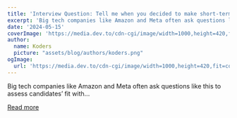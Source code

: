 ```yaml
---
title: 'Interview Question: Tell me when you decided to make short-term sacrifices for long-term gains.'
excerpt: 'Big tech companies like Amazon and Meta often ask questions like this to assess candidates’ fit with...'
date: '2024-05-15'
coverImage: 'https://media.dev.to/cdn-cgi/image/width=1000,height=420,fit=cover,gravity=auto,format=auto/https%3A%2F%2Fdev-to-uploads.s3.amazonaws.com%2Fuploads%2Farticles%2Fzdmnhhye49xx6n3wo00b.jpg'
author:
  name: Koders
  picture: "assets/blog/authors/koders.png"
ogImage:
  url: 'https://media.dev.to/cdn-cgi/image/width=1000,height=420,fit=cover,gravity=auto,format=auto/https%3A%2F%2Fdev-to-uploads.s3.amazonaws.com%2Fuploads%2Farticles%2Fzdmnhhye49xx6n3wo00b.jpg'
---
```


Big tech companies like Amazon and Meta often ask questions like this to assess candidates’ fit with...

[Read more](https://dev.to/alexr/interview-question-tell-me-when-you-decided-to-make-short-term-sacrifices-for-long-term-gains-5f8e)
